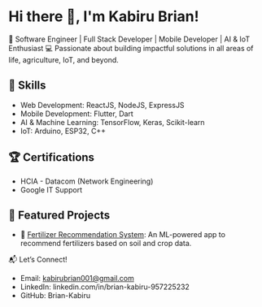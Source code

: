# Hi there 👋, I'm Kabiru Brian!

🌱 Software Engineer | Full Stack Developer | Mobile Developer | AI & IoT Enthusiast
💻 Passionate about building impactful solutions in all areas of life, agriculture, IoT, and beyond.

## 🚀 Skills
- Web Development: ReactJS, NodeJS, ExpressJS
- Mobile Development: Flutter, Dart
- AI & Machine Learning: TensorFlow, Keras, Scikit-learn
- IoT: Arduino, ESP32, C++

## 🏆 Certifications
- HCIA - Datacom (Network Engineering)  
- Google IT Support

## 📂 Featured Projects
- 🌟 [Fertilizer Recommendation System](https://github.com/username/project-link): An ML-powered app to recommend fertilizers based on soil and crop data.  

📬 Let’s Connect! 
- Email: [kabirubrian001@gmail.com](mailto:kabirubrian001@gmail.com)  
- LinkedIn: linkedin.com/in/brian-kabiru-957225232
- GitHub: Brian-Kabiru 
